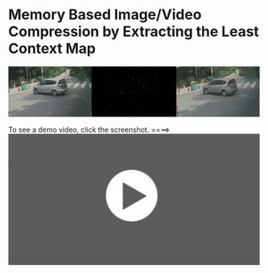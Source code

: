 # Memory Based Image/Video Compression by Extracting the Least Context Map

![image](https://github.com/leastcontextmap/contextmap/blob/master/img/concat_19_05_505-5601.gif)


To see a demo video, click the screenshot. ====>
[![asciicast](https://github.com/leastcontextmap/contextmap/blob/master/img/LDF0SU0.png)](https://www.screencast.com/t/gFlinLmPo)
